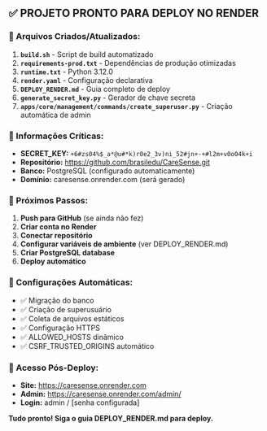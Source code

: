 ## ✅ PROJETO PRONTO PARA DEPLOY NO RENDER

### 🔧 Arquivos Criados/Atualizados:

1. **`build.sh`** - Script de build automatizado
2. **`requirements-prod.txt`** - Dependências de produção otimizadas
3. **`runtime.txt`** - Python 3.12.0
4. **`render.yaml`** - Configuração declarativa
5. **`DEPLOY_RENDER.md`** - Guia completo de deploy
6. **`generate_secret_key.py`** - Gerador de chave secreta
7. **`apps/core/management/commands/create_superuser.py`** - Criação automática de admin

### 🔑 Informações Críticas:

- **SECRET_KEY:** `+6#zs04%$_a*@u#*k)r0e2_3v)ni_52#jn+-+#l2m+v0o04k+i`
- **Repositório:** https://github.com/brasiledu/CareSense.git
- **Banco:** PostgreSQL (configurado automaticamente)
- **Domínio:** caresense.onrender.com (será gerado)

### 🚀 Próximos Passos:

1. **Push para GitHub** (se ainda não fez)
2. **Criar conta no Render**
3. **Conectar repositório**
4. **Configurar variáveis de ambiente** (ver DEPLOY_RENDER.md)
5. **Criar PostgreSQL database**
6. **Deploy automático**

### 🎯 Configurações Automáticas:

- ✅ Migração do banco
- ✅ Criação de superusuário
- ✅ Coleta de arquivos estáticos
- ✅ Configuração HTTPS
- ✅ ALLOWED_HOSTS dinâmico
- ✅ CSRF_TRUSTED_ORIGINS automático

### 📱 Acesso Pós-Deploy:

- **Site:** https://caresense.onrender.com
- **Admin:** https://caresense.onrender.com/admin/
- **Login:** admin / [senha configurada]

**Tudo pronto! Siga o guia DEPLOY_RENDER.md para deploy.**
